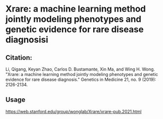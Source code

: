 # Xrare: a machine learning method jointly modeling phenotypes and genetic evidence for rare disease diagnosisi

## Citation:
Li, Qigang, Keyan Zhao, Carlos D. Bustamante, Xin Ma, and Wing H. Wong. "Xrare: a machine learning method jointly modeling phenotypes and genetic evidence for rare disease diagnosis." Genetics in Medicine 21, no. 9 (2019): 2126-2134.

## Usage
https://web.stanford.edu/group/wonglab/Xrare/xrare-pub.2021.html
